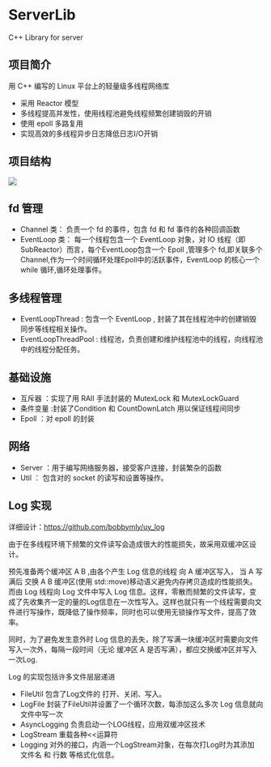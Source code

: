 # ServerLib
C++ Library for server
## 项目简介
用 C++ 编写的 Linux 平台上的轻量级多线程网络库
* 采用 Reactor 模型
* 多线程提高并发性，使用线程池避免线程频繁创建销毁的开销
* 使用 epoll 多路复用
* 实现高效的多线程异步日志降低日志I/O开销
## 项目结构
![](https://github.com/bobbymly/Serverlib/raw/master/pic/show.png)

## fd 管理
* Channel 类： 负责一个 fd 的事件，包含 fd 和 fd 事件的各种回调函数
* EventLoop 类： 每一个线程包含一个 EventLoop 对象，对 IO 线程（即 SubReactor）而言，每个EventLoop包含一个 Epoll ,管理多个 fd,即关联多个Channel,作为一个时间循环处理Epoll中的活跃事件，EventLoop 的核心一个 while 循环,循环处理事件。

## 多线程管理
* EventLoopThread : 包含一个 EventLoop , 封装了其在线程池中的创建销毁同步等线程相关操作。
* EventLoopThreadPool : 线程池，负责创建和维护线程池中的线程，向线程池中的线程分配任务。


 ## 基础设施
 * 互斥器 ：实现了用 RAII 手法封装的 MutexLock 和 MutexLockGuard
 * 条件变量 :封装了Condition 和 CountDownLatch 用以保证线程间同步
 * Epoll ：对 epoll 的封装
 
 ## 网络
 * Server ：用于编写网络服务器，接受客户连接，封装繁杂的函数
 * Util ： 包含对的 socket 的读写和设置等操作。 
 

## Log 实现
  详细设计：https://github.com/bobbymly/uy_log
  
  由于在多线程环境下频繁的文件读写会造成很大的性能损失，故采用双缓冲区设计。
  
  预先准备两个缓冲区 A B ,由各个产生 Log 信息的线程 向 A 缓冲区写入， 当 A 写满后 交换 A B 缓冲区(使用 std::move)移动语义避免内存拷贝造成的性能损失。而由 Log 线程向 Log 文件中写入 Log 信息。这样，零散而频繁的文件读写，变成了先收集齐一定的量的Log信息在一次性写入。这样也就只有一个线程需要向文件进行写操作，既降低了操作频率，同时也可以使用无锁操作写文件，提高了效率。
  
  同时，为了避免发生意外时 Log 信息的丢失，除了写满一块缓冲区时需要向文件写入一次外，每隔一段时间（无论 缓冲区 A 是否写满），都应交换缓冲区并写入一次Log.
  
  Log 的实现包括许多文件层层递进
  * FileUtil 包含了Log文件的 打开、关闭、写入。
  * LogFile  封装了FileUtil并设置了一个循环次数，每添加这么多次 Log 信息就向文件中写一次
  * AsyncLogging 负责启动一个LOG线程，应用双缓冲区技术
  * LogStream 重载各种<<运算符
  * Logging 对外的接口，内涵一个LogStream对象，在每次打Log时为其添加 文件名 和 行数 等格式化信息。
  
